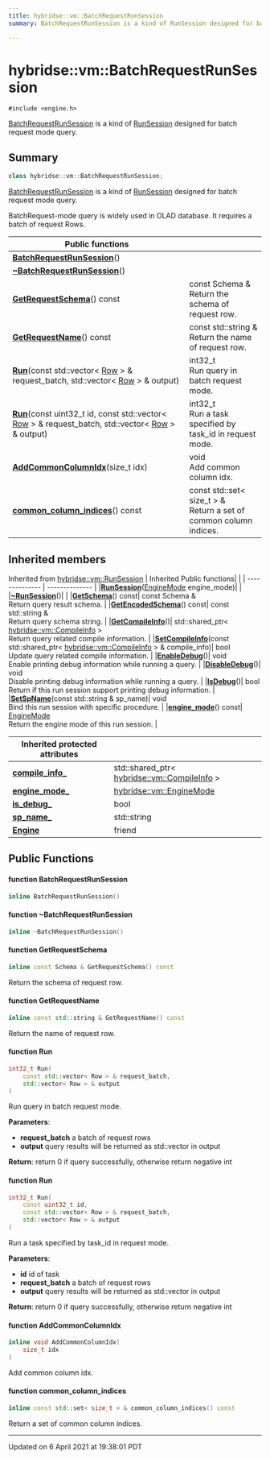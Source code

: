 ```yaml
---
title: hybridse::vm::BatchRequestRunSession
summary: BatchRequestRunSession is a kind of RunSession designed for batch request mode query. 

---
```

# hybridse::vm::BatchRequestRunSession



`#include <engine.h>`

[BatchRequestRunSession]() is a kind of [RunSession]() designed for batch request mode query. 
## Summary

```cpp
class hybridse::vm::BatchRequestRunSession;
```
[BatchRequestRunSession]() is a kind of [RunSession]() designed for batch request mode query. 

BatchRequest-mode query is widely used in OLAD database. It requires a batch of request Rows. 


|  Public functions|            |
| -------------- | -------------- |
|**[BatchRequestRunSession](/hybridse/usage/api/c++/Classes/classhybridse_1_1vm_1_1_batch_request_run_session.md#function-batchrequestrunsession)**()|  |
|**[~BatchRequestRunSession](/hybridse/usage/api/c++/Classes/classhybridse_1_1vm_1_1_batch_request_run_session.md#function-~batchrequestrunsession)**()|  |
|**[GetRequestSchema](/hybridse/usage/api/c++/Classes/classhybridse_1_1vm_1_1_batch_request_run_session.md#function-getrequestschema)**() const| const Schema & <br>Return the schema of request row.  |
|**[GetRequestName](/hybridse/usage/api/c++/Classes/classhybridse_1_1vm_1_1_batch_request_run_session.md#function-getrequestname)**() const| const std::string & <br>Return the name of request row.  |
|**[Run](/hybridse/usage/api/c++/Classes/classhybridse_1_1vm_1_1_batch_request_run_session.md#function-run)**(const std::vector< [Row](/hybridse/usage/api/c++/Classes/classhybridse_1_1codec_1_1_row.md) > & request_batch, std::vector< [Row](/hybridse/usage/api/c++/Classes/classhybridse_1_1codec_1_1_row.md) > & output)| int32_t <br>Run query in batch request mode.  |
|**[Run](/hybridse/usage/api/c++/Classes/classhybridse_1_1vm_1_1_batch_request_run_session.md#function-run)**(const uint32_t id, const std::vector< [Row](/hybridse/usage/api/c++/Classes/classhybridse_1_1codec_1_1_row.md) > & request_batch, std::vector< [Row](/hybridse/usage/api/c++/Classes/classhybridse_1_1codec_1_1_row.md) > & output)| int32_t <br>Run a task specified by task_id in request mode.  |
|**[AddCommonColumnIdx](/hybridse/usage/api/c++/Classes/classhybridse_1_1vm_1_1_batch_request_run_session.md#function-addcommoncolumnidx)**(size_t idx)| void <br>Add common column idx.  |
|**[common_column_indices](/hybridse/usage/api/c++/Classes/classhybridse_1_1vm_1_1_batch_request_run_session.md#function-common_column_indices)**() const| const std::set< size_t > & <br>Return a set of common column indices.  |

## Inherited members
Inherited from [hybridse::vm::RunSession](/hybridse/usage/api/c++/Classes/classhybridse_1_1vm_1_1_run_session.md)
|  Inherited Public functions|            |
| -------------- | -------------- |
|**[RunSession](/hybridse/usage/api/c++/Classes/classhybridse_1_1vm_1_1_run_session.md#function-runsession)**([EngineMode](/hybridse/usage/api/c++/Namespaces/namespacehybridse_1_1vm.md#enum-enginemode) engine_mode)|  |
|**[~RunSession](/hybridse/usage/api/c++/Classes/classhybridse_1_1vm_1_1_run_session.md#function-~runsession)**()|  |
|**[GetSchema](/hybridse/usage/api/c++/Classes/classhybridse_1_1vm_1_1_run_session.md#function-getschema)**() const| const Schema & <br>Return query result schema.  |
|**[GetEncodedSchema](/hybridse/usage/api/c++/Classes/classhybridse_1_1vm_1_1_run_session.md#function-getencodedschema)**() const| const std::string & <br>Return query schema string.  |
|**[GetCompileInfo](/hybridse/usage/api/c++/Classes/classhybridse_1_1vm_1_1_run_session.md#function-getcompileinfo)**()| std::shared_ptr< [hybridse::vm::CompileInfo](/hybridse/usage/api/c++/Classes/classhybridse_1_1vm_1_1_compile_info.md) > <br>Return query related compile information.  |
|**[SetCompileInfo](/hybridse/usage/api/c++/Classes/classhybridse_1_1vm_1_1_run_session.md#function-setcompileinfo)**(const std::shared_ptr< [hybridse::vm::CompileInfo](/hybridse/usage/api/c++/Classes/classhybridse_1_1vm_1_1_compile_info.md) > & compile_info)| bool <br>Update query related compile information.  |
|**[EnableDebug](/hybridse/usage/api/c++/Classes/classhybridse_1_1vm_1_1_run_session.md#function-enabledebug)**()| void <br>Enable printing debug information while running a query.  |
|**[DisableDebug](/hybridse/usage/api/c++/Classes/classhybridse_1_1vm_1_1_run_session.md#function-disabledebug)**()| void <br>Disable printing debug information while running a query.  |
|**[IsDebug](/hybridse/usage/api/c++/Classes/classhybridse_1_1vm_1_1_run_session.md#function-isdebug)**()| bool <br>Return if this run session support printing debug information.  |
|**[SetSpName](/hybridse/usage/api/c++/Classes/classhybridse_1_1vm_1_1_run_session.md#function-setspname)**(const std::string & sp_name)| void <br>Bind this run session with specific procedure.  |
|**[engine_mode](/hybridse/usage/api/c++/Classes/classhybridse_1_1vm_1_1_run_session.md#function-engine_mode)**() const| [EngineMode](/hybridse/usage/api/c++/Namespaces/namespacehybridse_1_1vm.md#enum-enginemode) <br>Return the engine mode of this run session.  |

|**Inherited protected attributes**| |
| -------------- | -------------- |
| **[compile_info_](/hybridse/usage/api/c++/Classes/classhybridse_1_1vm_1_1_run_session.md#variable-compile_info_)**|std::shared_ptr< [hybridse::vm::CompileInfo](/hybridse/usage/api/c++/Classes/classhybridse_1_1vm_1_1_compile_info.md) >  |
| **[engine_mode_](/hybridse/usage/api/c++/Classes/classhybridse_1_1vm_1_1_run_session.md#variable-engine_mode_)**|[hybridse::vm::EngineMode](/hybridse/usage/api/c++/Namespaces/namespacehybridse_1_1vm.md#enum-enginemode)  |
| **[is_debug_](/hybridse/usage/api/c++/Classes/classhybridse_1_1vm_1_1_run_session.md#variable-is_debug_)**|bool  |
| **[sp_name_](/hybridse/usage/api/c++/Classes/classhybridse_1_1vm_1_1_run_session.md#variable-sp_name_)**|std::string  |
| **[Engine](/hybridse/usage/api/c++/Classes/classhybridse_1_1vm_1_1_run_session.md#variable-engine)**|friend  |


## Public Functions

#### function BatchRequestRunSession

```cpp
inline BatchRequestRunSession()
```


#### function ~BatchRequestRunSession

```cpp
inline ~BatchRequestRunSession()
```


#### function GetRequestSchema

```cpp
inline const Schema & GetRequestSchema() const
```

Return the schema of request row. 

#### function GetRequestName

```cpp
inline const std::string & GetRequestName() const
```

Return the name of request row. 

#### function Run

```cpp
int32_t Run(
    const std::vector< Row > & request_batch,
    std::vector< Row > & output
)
```

Run query in batch request mode. 

**Parameters**: 

  * **request_batch** a batch of request rows 
  * **output** query results will be returned as std::vector<Row> in output 


**Return**: return 0 if query successfully, otherwise return negative int 

#### function Run

```cpp
int32_t Run(
    const uint32_t id,
    const std::vector< Row > & request_batch,
    std::vector< Row > & output
)
```

Run a task specified by task_id in request mode. 

**Parameters**: 

  * **id** id of task 
  * **request_batch** a batch of request rows 
  * **output** query results will be returned as std::vector<Row> in output 


**Return**: return 0 if query successfully, otherwise return negative int 

#### function AddCommonColumnIdx

```cpp
inline void AddCommonColumnIdx(
    size_t idx
)
```

Add common column idx. 

#### function common_column_indices

```cpp
inline const std::set< size_t > & common_column_indices() const
```

Return a set of common column indices. 

-------------------------------

Updated on  6 April 2021 at 19:38:01 PDT